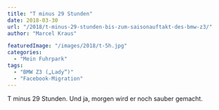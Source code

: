 ```yaml
---
title: "T minus 29 Stunden"
date: 2018-03-30
url: "/2018/t-minus-29-stunden-bis-zum-saisonauftakt-des-bmw-z3/"
author: "Marcel Kraus"

featuredImage: "/images/2018/t-5h.jpg"
categories:
  - "Mein Fuhrpark"
tags:
  - "BMW Z3 („Lady“)"
  - "Facebook-Migration"
---
```


T minus 29 Stunden. Und ja, morgen wird er noch sauber gemacht.
